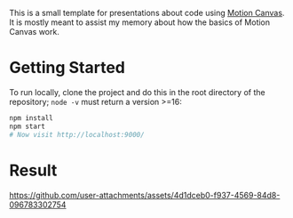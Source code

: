 This is a small template for presentations about code using [Motion
Canvas](https://motioncanvas.io). It is mostly meant to assist my memory
about how the basics of Motion Canvas work.

# Getting Started
To run locally, clone the project and do this in the root directory of
the repository; `node -v` must return a version >=16:

```bash
npm install
npm start
# Now visit http://localhost:9000/
```

# Result
https://github.com/user-attachments/assets/4d1dceb0-f937-4569-84d8-096783302754

